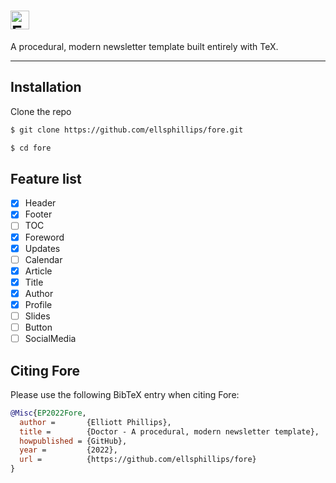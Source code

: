# <img height=30 src="https://latex.codecogs.com/svg.latex?{\textsf{\bfseries\color[RGB]{255,216,102}Fore}}" alt="Fore">

A procedural, modern newsletter template built entirely with TeX.

---

## Installation

Clone the repo

```bash
$ git clone https://github.com/ellsphillips/fore.git

$ cd fore
```

## Feature list

- [x] Header
- [x] Footer
- [ ] TOC
- [x] Foreword
- [x] Updates
- [ ] Calendar
- [x] Article
- [x] Title
- [x] Author
- [x] Profile
- [ ] Slides
- [ ] Button
- [ ] SocialMedia

## Citing Fore

Please use the following BibTeX entry when citing Fore:

```BibTeX
@Misc{EP2022Fore,
  author =       {Elliott Phillips},
  title =        {Doctor - A procedural, modern newsletter template},
  howpublished = {GitHub},
  year =         {2022},
  url =          {https://github.com/ellsphillips/fore}
}
```
